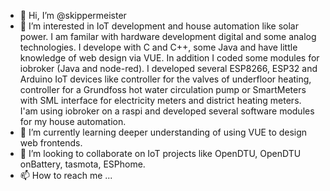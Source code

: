 - 👋 Hi, I’m @skippermeister
- 👀 I’m interested in IoT development and house automation like solar power. I am familar with hardware development digital and some analog technologies. I develope with C and C++, some Java and have little knowledge of web design via VUE. In addition I coded some modules for iobroker (Java and node-red). I developed several ESP8266, ESP32 and Arduino IoT devices like controller for the valves of underfloor heating, controller for a Grundfoss hot water circulation pump or SmartMeters with SML interface for electricity meters and district heating meters. I'am using iobroker on a raspi and developed several software modules for my house automation. 
- 🌱 I’m currently learning deeper understanding of using VUE to design web frontends.
- 💞️ I’m looking to collaborate on IoT projects like OpenDTU, OpenDTU onBattery, tasmota, ESPhome.
- 📫 How to reach me ...

<!---
skippermeister/skippermeister is a ✨ special ✨ repository because its `README.md` (this file) appears on your GitHub profile.
You can click the Preview link to take a look at your changes.
--->
